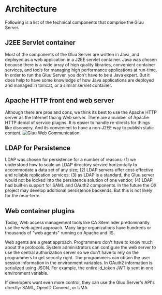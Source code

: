 # Architecture

Following is a list of the technical components that comprise the Gluu Server.

## J2EE Servlet container
Most of the components of the Gluu Server are written in Java, and
deployed as a web application in a J2EE servlet container. Java was
chosen because there is a wide array of high quality libraries,
convenient container services, and tools for managing high performance
applications at run-time. In order to run the Gluu Server, you don't
have to be a Java expert. But it does help to have some knowledge of how
Java applications are deployed and managed in tomcat, or a similar
servlet container.

## Apache HTTP front end web server
Although there are pros and cons, we think its best to use the Apache
HTTP server as the Internet facing Web server. There are a number of
Apache HTTP denial of service plugins. It is easier to handle re-directs
for things like discovery. And its convenient to have a non-J2EE way to
publish static content. ![Gluu Web
Communication](../img/design/gluu_http-tomcat_overview.png)

## LDAP for Persistence
LDAP was chosen for persistence for a number of reasons: (1) we understood
how to scale an LDAP directory service horizontally to accommodate a data set
of any size; (2) LDAP servers offer cost-effective and reliable replication
services; (3) as LDAP is a standard, the Gluu server would not be locked into
the persistence solution of one vendor; (4) LDAP had built-in support for SAML
and OAuth2 components. In the future the OX project may develop additional
persistence backends. But this is not likely for the near-term.

## Web container plugins
Today, Web access management tools like CA Siteminder predominantly use
the web agent approach. Many large organizations have hundreds or
thousands of "web agents" running on Apache and IIS.

Web agents are a great approach. Programmers don't have to know much
about the protocols. System administrators can configure the web server
to use the central authorization server so we don't have to rely on the
programmers to get security right. The programmers can obtain the user
session information in the environment variables. In OAuth2 information
is serialized using JSON. For example, the entire id_token JWT is sent
in one environment variable.

If developers want even more control, they can use the Gluu Server's
API's directly: SAML, OpenID Connect, or UMA.

